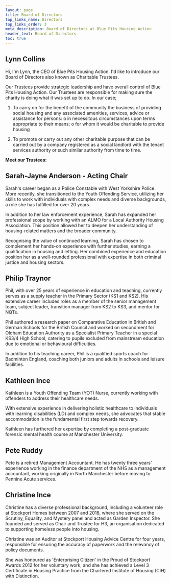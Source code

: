 ```yaml
---
layout: page
title: Board of Directors
top_links_name: Directors
top_links_order: 3
meta_description: Board of Directors at Blue Pits Housing Action
header_text: Board of Directors
toc: true
---
```


## **Lynn Collins**

Hi, I'm Lynn, the CEO of Blue Pits Housing Action. I'd like to introduce our Board of Directors also known as Charitable Trustees.

Our Trustees provide strategic leadership and have overall control of Blue Pits Housing Action. Our Trustees are responsible for making sure the charity is doing what it was set up to do. In our case;

1. To carry on for the benefit of the community the business of providing social housing and any associated amenities, services, advice or assistance for persons: o in necessitous circumstances upon terms appropriate to their means; o for whom it would be charitable to provide housing

2. To promote or carry out any other charitable purpose that can be carried out by a company registered as a social landlord with the tenant services authority or such similar authority from time to time.

**Meet our Trustees:**

## **Sarah-Jayne Anderson - Acting Chair**

Sarah's career began as a Police Constable with West Yorkshire Police. More recently, she transitioned to the Youth Offending Service, utilizing her skills to work with individuals with complex needs and diverse backgrounds, a role she has fulfilled for over 20 years.

In addition to her law enforcement experience, Sarah has expanded her professional scope by working with an ALMO for a Local Authority Housing Association. This position allowed her to deepen her understanding of housing-related matters and the broader community.

Recognising the value of continued learning, Sarah has chosen to complement her hands-on experience with further studies, earning a qualification in housing and letting. Her combined experience and education position her as a well-rounded professional with expertise in both criminal justice and housing sectors.

## **Philip Traynor**

Phil, with over 25 years of experience in education and teaching, currently serves as a supply teacher in the Primary Sector (KS1 and KS2). His extensive career includes roles as a member of the senior management team, subject leader, transition manager from KS2 to KS3, and mentor for NQTs.

Phil authored a research paper on Comparative Education in British and German Schools for the British Council and worked on secondment for Oldham Education Authority as a Specialist Primary Teacher in a special KS3/4 High School, catering to pupils excluded from mainstream education due to emotional or behavioural difficulties.

In addition to his teaching career, Phil is a qualified sports coach for Badminton England, coaching both juniors and adults in schools and leisure facilities.

## **Kathleen Ince**

Kathleen is a Youth Offending Team (YOT) Nurse, currently working with offenders to address their healthcare needs.

With extensive experience in delivering holistic healthcare to individuals with learning disabilities (LD) and complex needs, she advocates that stable accommodation is the fundamental first step towards recovery.

Kathleen has furthered her expertise by completing a post-graduate forensic mental health course at Manchester University.

## **Pete Ruddy**

Pete is a retired Management Accountant. He has twenty three years’ experience working in the finance department of the NHS as a management accountant, working originally in North Manchester before moving to Pennine Acute services.

## **Christine Ince**

Christine has a diverse professional background, including a volunteer role at Stockport Homes between 2007 and 2018, where she served on the Scrutiny, Equality, and Mystery panel and acted as Garden Inspector. She founded and served as Chair and Trustee for H3, an organisation dedicated to supporting homeless people into housing.

Christine was an Auditor at Stockport Housing Advice Centre for four years, responsible for ensuring the accuracy of paperwork and the relevancy of policy documents.

She was honoured as 'Enterprising Citizen' in the Proud of Stockport Awards 2012 for her voluntary work, and she has achieved a Level 3 Certificate in Housing Practice from the Chartered Institute of Housing (CIH) with Distinction.
